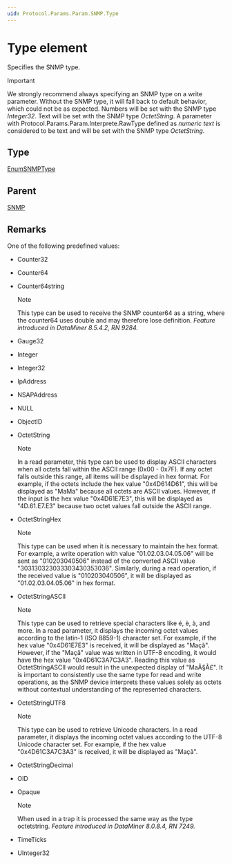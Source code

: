 ```yaml
---
uid: Protocol.Params.Param.SNMP.Type
---
```


# Type element

Specifies the SNMP type.

> [!IMPORTANT]
> We strongly recommend always specifying an SNMP type on a write parameter. Without the SNMP type, it will fall back to default behavior, which could not be as expected. Numbers will be set with the SNMP type *Integer32*. Text will be set with the SNMP type *OctetString*. A parameter with Protocol.Params.Param.Interprete.RawType defined as *numeric text* is considered to be text and will be set with the SNMP type *OctetString*.

## Type

[EnumSNMPType](xref:Protocol-EnumSNMPType)

## Parent

[SNMP](xref:Protocol.Params.Param.SNMP)

## Remarks

One of the following predefined values:

- Counter32
- Counter64
- Counter64string

  > [!NOTE]
  > This type can be used to receive the SNMP counter64 as a string, where the counter64 uses double and may therefore lose definition. *Feature introduced in DataMiner 8.5.4.2, RN 9284.*

- Gauge32
- Integer
- Integer32
- IpAddress
- NSAPAddress
- NULL
- ObjectID
- OctetString

  > [!NOTE]
  > In a read parameter, this type can be used to display ASCII characters when all octets fall within the ASCII range (0x00 - 0x7F). If any octet falls outside this range, all items will be displayed in hex format. For example, if the octets include the hex value "0x4D614D61", this will be displayed as "MaMa" because all octets are ASCII values. However, if the input is the hex value "0x4D61E7E3", this will be displayed as "4D.61.E7.E3" because two octet values fall outside the ASCII range.

- OctetStringHex

  > [!NOTE]
  > This type can be used when it is necessary to maintain the hex format. For example, a write operation with value "01.02.03.04.05.06" will be sent as "010203040506" instead of the converted ASCII value "303130323033303430353036". Similarly, during a read operation, if the received value is "010203040506", it will be displayed as "01.02.03.04.05.06" in hex format.

- OctetStringASCII

  > [!NOTE]
  > This type can be used to retrieve special characters like é, è, à, and more. In a read parameter, it displays the incoming octet values according to the latin-1 (ISO 8859-1) character set. For example, if the hex value "0x4D61E7E3" is received, it will be displayed as "Maçã". However, if the "Maçã" value was written in UTF-8 encoding, it would have the hex value "0x4D61C3A7C3A3". Reading this value as OctetStringASCII would result in the unexpected display of "MaÃ§Ã£". It is important to consistently use the same type for read and write operations, as the SNMP device interprets these values solely as octets without contextual understanding of the represented characters.

- OctetStringUTF8

  > [!NOTE]
  > This type can be used to retrieve Unicode characters. In a read parameter, it displays the incoming octet values according to the UTF-8 Unicode character set. For example, if the hex value "0x4D61C3A7C3A3" is received, it will be displayed as "Maçã".
  
- OctetStringDecimal
- OID
- Opaque

  > [!NOTE]
  > When used in a trap it is processed the same way as the type octetstring. *Feature introduced in DataMiner 8.0.8.4, RN 7249.*

- TimeTicks
- UInteger32
